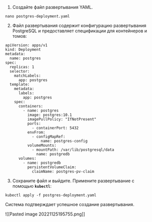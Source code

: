 
1. Создайте файл развертывания YAML.

```
nano postgres-deployment.yaml
```

2. Файл развертывания содержит конфигурацию развертывания PostgreSQL и предоставляет спецификации для контейнеров и томов:

```
apiVersion: apps/v1
kind: Deployment
metadata:
  name: postgres
spec:
  replicas: 1
  selector:
    matchLabels:
      app: postgres
  template:
    metadata:
      labels:
        app: postgres
    spec:
      containers:
        - name: postgres
          image: postgres:10.1
          imagePullPolicy: "IfNotPresent"
          ports:
            - containerPort: 5432
          envFrom:
            - configMapRef:
                name: postgres-config
          volumeMounts:
            - mountPath: /var/lib/postgresql/data
              name: postgredb
      volumes:
        - name: postgredb
          persistentVolumeClaim:
            claimName: postgres-pv-claim
```

3. Сохраните файл и выйдите. Примените развертывание с помощью **`kubectl`**:

```
kubectl apply -f postgres-deployment.yaml
```

Система подтверждает успешное создание развертывания.

![[Pasted image 20221125195755.png]]




